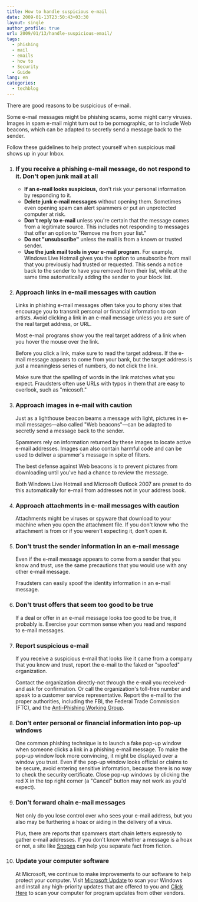 ```yaml
---
title: How to handle suspicious e-mail
date: 2009-01-13T23:50:43+03:30
layout: single
author_profile: true
url: 2009/01/13/handle-suspicious-email/
tags:
  - phishing
  - mail
  - emails
  - how to
  - Security
  - Guide
lang: en
categories: 
  - techblog
---
```

There are good reasons to be suspicious of e-mail.

Some e-mail messages might be phishing scams, some might carry viruses. Images in spam e-mail might turn out to be pornographic, or to include Web beacons, which can be adapted to secretly send a message back to the sender.

Follow these guidelines to help protect yourself when suspicious mail shows up in your Inbox.

1. ### If you receive a phishing e-mail message, do not respond to it. Don't open junk mail at all

   * **If an e-mail looks suspicious,** don't risk your personal information by responding to it.
   * **Delete junk e-mail messages** without opening them. Sometimes even opening spam can alert spammers or put an unprotected computer at risk.
   * **Don't reply to e-mail** unless you're certain that the message comes from a legitimate source. This includes not responding to messages that offer an option to "Remove me from your list."
   * **Do not "unsubscribe"** unless the mail is from a known or trusted sender.
   * **Use the junk mail tools in your e-mail program.** For example, Windows Live Hotmail gives you the option to unsubscribe from mail that you previously had trusted or requested. This sends a notice back to the sender to have you removed from their list, while at the same time automatically adding the sender to your block list.

2. ### Approach links in e-mail messages with caution

   Links in phishing e-mail messages often take you to phony sites that encourage you to transmit personal or financial information to con artists. Avoid clicking a link in an e-mail message unless you are sure of the real target address, or URL.
  
   Most e-mail programs show you the real target address of a link when you hover the mouse over the link.
  
   Before you click a link, make sure to read the target address. If the e-mail message appears to come from your bank, but the target address is just a meaningless series of numbers, do not click the link.
  
   Make sure that the spelling of words in the link matches what you expect. Fraudsters often use URLs with typos in them that are easy to overlook, such as "micosoft."

3. ### Approach images in e-mail with caution

   Just as a lighthouse beacon beams a message with light, pictures in e-mail messages—also called "Web beacons"—can be adapted to secretly send a message back to the sender.
  
   Spammers rely on information returned by these images to locate active e-mail addresses. Images can also contain harmful code and can be used to deliver a spammer's message in spite of filters.
  
   The best defense against Web beacons is to prevent pictures from downloading until you've had a chance to review the message.
  
   Both Windows Live Hotmail and Microsoft Outlook 2007 are preset to do this automatically for e-mail from addresses not in your address book.

4. ### Approach attachments in e-mail messages with caution

    Attachments might be viruses or spyware that download to your machine when you open the attachment file. If you don't know who the attachment is from or if you weren't expecting it, don't open it.

5. ### Don't trust the sender information in an e-mail message

    Even if the e-mail message appears to come from a sender that you know and trust, use the same precautions that you would use with any other e-mail message.

    Fraudsters can easily spoof the identity information in an e-mail message.

6. ### Don't trust offers that seem too good to be true

    If a deal or offer in an e-mail message looks too good to be true, it probably is. Exercise your common sense when you read and respond to e-mail messages.

7. ### Report suspicious e-mail

    If you receive a suspicious e-mail that looks like it came from a company that you know and trust, report the e-mail to the faked or "spoofed" organization.

    Contact the organization directly-not through the e-mail you received-and ask for confirmation. Or call the organization's toll-free number and speak to a customer service representative. Report the e-mail to the proper authorities, including the FBI, the Federal Trade Commission (FTC), and the [Anti-Phishing Working Group](http://www.antiphishing.org/).

8. ### Don't enter personal or financial information into pop-up windows

    One common phishing technique is to launch a fake pop-up window when someone clicks a link in a phishing e-mail message. To make the pop-up window look more convincing, it might be displayed over a window you trust. Even if the pop-up window looks official or claims to be secure, avoid entering sensitive information, because there is no way to check the security certificate. Close pop-up windows by clicking the red X in the top right corner (a "Cancel" button may not work as you'd expect).

9. ### Don't forward chain e-mail messages

    Not only do you lose control over who sees your e-mail address, but you also may be furthering a hoax or aiding in the delivery of a virus.

    Plus, there are reports that spammers start chain letters expressly to gather e-mail addresses. If you don't know whether a message is a hoax or not, a site like [Snopes](http://www.snopes.com/) can help you separate fact from fiction.

10. ### Update your computer software

    At Microsoft, we continue to make improvements to our software to help protect your computer. Visit [Microsoft Update](http://go.microsoft.com/?linkid=3646728) to scan your Windows and install any high-priority updates that are offered to you and [Click Here](/knowlodge-base/programs/filehippo-update-checker) to scan your computer for program updates from other vendors.
